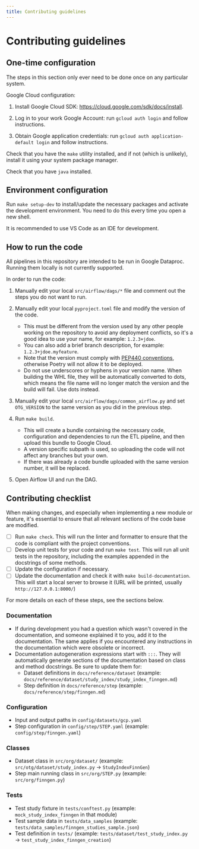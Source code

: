 ```yaml
---
title: Contributing guidelines
---
```


# Contributing guidelines

## One-time configuration
The steps in this section only ever need to be done once on any particular system.

Google Cloud configuration:

1. Install Google Cloud SDK: https://cloud.google.com/sdk/docs/install.

1. Log in to your work Google Account: run `gcloud auth login` and follow instructions.

1. Obtain Google application credentials: run `gcloud auth application-default login` and follow instructions.

Check that you have the `make` utility installed, and if not (which is unlikely), install it using your system package manager.

Check that you have `java` installed.

## Environment configuration
Run `make setup-dev` to install/update the necessary packages and activate the development environment. You need to do this every time you open a new shell.

It is recommended to use VS Code as an IDE for development.

## How to run the code
All pipelines in this repository are intended to be run in Google Dataproc. Running them locally is not currently supported.

In order to run the code:

1. Manually edit your local `src/airflow/dags/*` file and comment out the steps you do not want to run.

2. Manually edit your local `pyproject.toml` file and modify the version of the code.
    - This must be different from the version used by any other people working on the repository to avoid any deployment conflicts, so it's a good idea to use your name, for example: `1.2.3+jdoe`.
    - You can also add a brief branch description, for example: `1.2.3+jdoe.myfeature`.
    - Note that the version must comply with [PEP440 conventions](https://peps.python.org/pep-0440/#normalization), otherwise Poetry will not allow it to be deployed.
    - Do not use underscores or hyphens in your version name. When building the WHL file, they will be automatically converted to dots, which means the file name will no longer match the version and the build will fail. Use dots instead.

3. Manually edit your local `src/airflow/dags/common_airflow.py` and set `OTG_VERSION` to the same version as you did in the previous step.

4. Run `make build`.
    - This will create a bundle containing the neccessary code, configuration and dependencies to run the ETL pipeline, and then upload this bundle to Google Cloud.
    - A version specific subpath is used, so uploading the code will not affect any branches but your own.
    - If there was already a code bundle uploaded with the same version number, it will be replaced.

5. Open Airflow UI and run the DAG.


## Contributing checklist
When making changes, and especially when implementing a new module or feature, it's essential to ensure that all relevant sections of the code base are modified.
- [ ] Run `make check`. This will run the linter and formatter to ensure that the code is compliant with the project conventions.
- [ ] Develop unit tests for your code and run `make test`. This will run all unit tests in the repository, including the examples appended in the docstrings of some methods.
- [ ] Update the configuration if necessary.
- [ ] Update the documentation and check it with `make build-documentation`. This will start a local server to browse it (URL will be printed, usually `http://127.0.0.1:8000/`)

For more details on each of these steps, see the sections below.
### Documentation
* If during development you had a question which wasn't covered in the documentation, and someone explained it to you, add it to the documentation. The same applies if you encountered any instructions in the documentation which were obsolete or incorrect.
* Documentation autogeneration expressions start with `:::`. They will automatically generate sections of the documentation based on class and method docstrings. Be sure to update them for:
  + Dataset definitions in `docs/reference/dataset` (example: `docs/reference/dataset/study_index/study_index_finngen.md`)
  + Step definition in `docs/reference/step` (example: `docs/reference/step/finngen.md`)

### Configuration
* Input and output paths in `config/datasets/gcp.yaml`
* Step configuration in `config/step/STEP.yaml` (example: `config/step/finngen.yaml`)

### Classes
* Dataset class in `src/org/dataset/` (example: `src/otg/dataset/study_index.py` → `StudyIndexFinnGen`)
* Step main running class in `src/org/STEP.py` (example: `src/org/finngen.py`)

### Tests
* Test study fixture in `tests/conftest.py` (example: `mock_study_index_finngen` in that module)
* Test sample data in `tests/data_samples` (example: `tests/data_samples/finngen_studies_sample.json`)
* Test definition in `tests/` (example: `tests/dataset/test_study_index.py` → `test_study_index_finngen_creation`)
